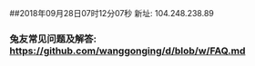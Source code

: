 ##2018年09月28日07时12分07秒 新址: 104.248.238.89
### 兔友常见问题及解答: https://github.com/wanggonging/d/blob/w/FAQ.md
